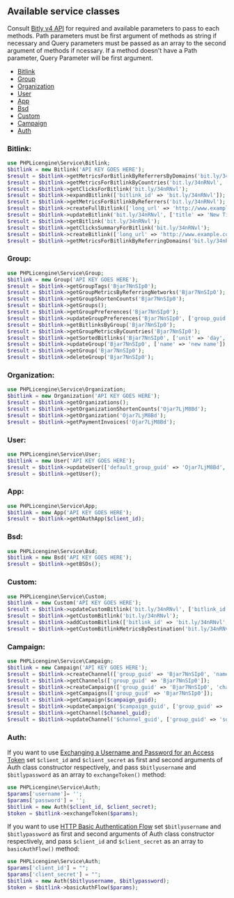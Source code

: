 
## Available service classes
Consult [Bitly v4 API](https://dev.bitly.com/v4/) for required and available parameters to pass to each methods. Path parameters must be 
first argument of methods as string if necessary and Query parameters must be passed as an array to the second argument of methods if ncessary. 
If a method doesn't have a Path parameter, Query Parameter will be first argument.

* [Bitlink](#bitlink)
* [Group](#group)
* [Organization](#organization)
* [User](#user)
* [App](#app)
* [Bsd](#bsd)
* [Custom](#custom)
* [Campaign](#campaign)
* [Auth](#auth)

### Bitlink:
```php
use PHPLicengine\Service\Bitlink;
$bitlink = new Bitlink('API KEY GOES HERE');
$result = $bitlink->getMetricsForBitlinkByReferrersByDomains('bit.ly/34nRNvl');
$result = $bitlink->getMetricsForBitlinkByCountries('bit.ly/34nRNvl', ['unit' => 'day', 'units' => -1]);
$result = $bitlink->getClicksForBitlink('bit.ly/34nRNvl');
$result = $bitlink->expandBitlink(['bitlink_id' => 'bit.ly/34nRNvl']);
$result = $bitlink->getMetricsForBitlinkByReferrers('bit.ly/34nRNvl');
$result = $bitlink->createFullBitlink(['long_url' => 'http://www.example.com']);
$result = $bitlink->updateBitlink('bit.ly/34nRNvl', ['title' => 'New Title']);
$result = $bitlink->getBitlink('bit.ly/34nRNvl');
$result = $bitlink->getClicksSummaryForBitlink('bit.ly/34nRNvl');
$result = $bitlink->createBitlink(['long_url' => 'http://www.example.com']);
$result = $bitlink->getMetricsForBitlinkByReferringDomains('bit.ly/34nRNvl');
```

### Group:
```php
use PHPLicengine\Service\Group;
$bitlink = new Group('API KEY GOES HERE');
$result = $bitlink->getGroupTags('Bjar7NnSIp0');
$result = $bitlink->getGroupMetricsByReferringNetworks('Bjar7NnSIp0');
$result = $bitlink->getGroupShortenCounts('Bjar7NnSIp0');
$result = $bitlink->getGroups();
$result = $bitlink->getGroupPreferences('Bjar7NnSIp0');
$result = $bitlink->updateGroupPreferences('Bjar7NnSIp0', ['group_guid' => '']);
$result = $bitlink->getBitlinksByGroup('Bjar7NnSIp0');
$result = $bitlink->getGroupMetricsByCountries('Bjar7NnSIp0');
$result = $bitlink->getSortedBitlinks('Bjar7NnSIp0', ['unit' => 'day', 'units' => -1]);
$result = $bitlink->updateGroup('Bjar7NnSIp0', ['name' => 'new name']);
$result = $bitlink->getGroup('Bjar7NnSIp0');
$result = $bitlink->deleteGroup('Bjar7NnSIp0');
```

### Organization:
```php
use PHPLicengine\Service\Organization;
$bitlink = new Organization('API KEY GOES HERE');
$result = $bitlink->getOrganizations();
$result = $bitlink->getOrganizationShortenCounts('Ojar7LjM8Bd');
$result = $bitlink->getOrganization('Ojar7LjM8Bd');
$result = $bitlink->getPaymentInvoices('Ojar7LjM8Bd');
```

### User:
```php
use PHPLicengine\Service\User;
$bitlink = new User('API KEY GOES HERE');
$result = $bitlink->updateUser(['default_group_guid' => 'Ojar7LjM8Bd', 'name' => 'new name']);
$result = $bitlink->getUser();
```

### App:
```php
use PHPLicengine\Service\App;
$bitlink = new App('API KEY GOES HERE');
$result = $bitlink->getOAuthApp($client_id);
```

### Bsd:
```php
use PHPLicengine\Service\Bsd;
$bitlink = new Bsd('API KEY GOES HERE');
$result = $bitlink->getBSDs();
```

### Custom:
```php
use PHPLicengine\Service\Custom;
$bitlink = new Custom('API KEY GOES HERE');
$result = $bitlink->updateCustomBitlink('bit.ly/34nRNvl', ['bitlink_id' => 'bit.ly/34nRNvl']);
$result = $bitlink->getCustomBitlink('bit.ly/34nRNvl');
$result = $bitlink->addCustomBitlink(['bitlink_id' => 'bit.ly/34nRNvl', 'custom_bitlink' => 'bit.ly/34furnr']);
$result = $bitlink->getCustomBitlinkMetricsByDestination('bit.ly/34nRNvl');
```

### Campaign:
```php
use PHPLicengine\Service\Campaign;
$bitlink = new Campaign('API KEY GOES HERE');
$result = $bitlink->createChannel(['group_guid' => 'Bjar7NnSIp0', 'name' => 'some name']);
$result = $bitlink->getChannels(['group_guid' => 'Bjar7NnSIp0']);
$result = $bitlink->createCampaign(['group_guid' => 'Bjar7NnSIp0', 'channel_guids' => ['some value']]);
$result = $bitlink->getCampaigns(['group_guid' => 'Bjar7NnSIp0']);
$result = $bitlink->getCampaign($campaign_guid);
$result = $bitlink->updateCampaign('$campaign_guid', ['group_guid' => 'some value']);
$result = $bitlink->getChannel($channel_guid);
$result = $bitlink->updateChannel('$channel_guid', ['group_guid' => 'some value']);
```

### Auth:
If you want to use [Exchanging a Username and Password for an Access Token](https://dev.bitly.com/v4/#section/Exchanging-a-Username-and-Password-for-an-Access-Token)
set `$client_id` and `$client_secret` as first and second arguments of Auth class constructor respectively, and pass `$bitlyusername` and 
`$bitlypassword` as an array to `exchangeToken()` method:

```php
use PHPLicengine\Service\Auth;
$params['username']= '';
$params['password'] = '';
$bitlink = new Auth($client_id, $client_secret);
$token = $bitlink->exchangeToken($params);
```

If you want to use [HTTP Basic Authentication Flow](https://dev.bitly.com/v4/#section/HTTP-Basic-Authentication-Flow)
set `$bitlyusername` and `$bitlypassword` as first and second arguments of Auth class constructor respectively, and pass `$client_id` and 
`$client_secret` as an array to `basicAuthFlow()` method:

```php
use PHPLicengine\Service\Auth;
$params['client_id'] = "";
$params['client_secret'] = "";
$bitlink = new Auth($bitlyusername, $bitlypassword);
$token = $bitlink->basicAuthFlow($params);
```
